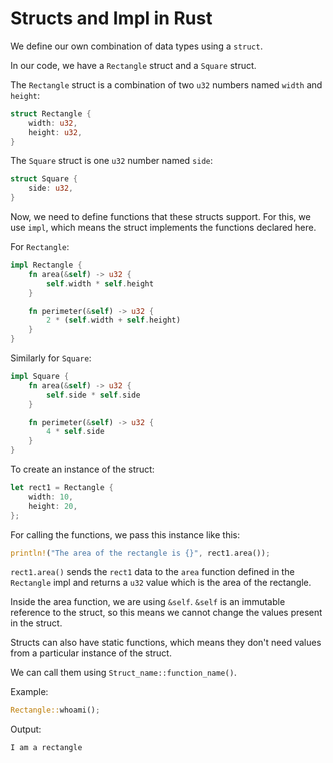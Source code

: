 # Structs and Impl in Rust

We define our own combination of data types using a `struct`.

In our code, we have a `Rectangle` struct and a `Square` struct.

The `Rectangle` struct is a combination of two `u32` numbers named `width` and `height`:

```rust
struct Rectangle {
    width: u32,
    height: u32,
}
```

The `Square` struct is one `u32` number named `side`:

```rust
struct Square {
    side: u32,
}
```

Now, we need to define functions that these structs support. For this, we use `impl`, which means the struct implements the functions declared here.

For `Rectangle`:

```rust
impl Rectangle {
    fn area(&self) -> u32 {
        self.width * self.height
    }

    fn perimeter(&self) -> u32 {
        2 * (self.width + self.height)
    }
}
```

Similarly for `Square`:

```rust
impl Square {
    fn area(&self) -> u32 {
        self.side * self.side
    }

    fn perimeter(&self) -> u32 {
        4 * self.side
    }
}
```

To create an instance of the struct:

```rust
let rect1 = Rectangle {
    width: 10,
    height: 20,
};
```

For calling the functions, we pass this instance like this:

```rust
println!("The area of the rectangle is {}", rect1.area());
```

`rect1.area()` sends the `rect1` data to the `area` function defined in the `Rectangle` impl and returns a `u32` value which is the area of the rectangle.

Inside the area function, we are using `&self`. `&self` is an immutable reference to the struct, so this means we cannot change the values present in the struct.

Structs can also have static functions, which means they don't need values from a particular instance of the struct.

We can call them using `Struct_name::function_name()`.

Example:

```rust
Rectangle::whoami();
```

Output:

```
I am a rectangle
```